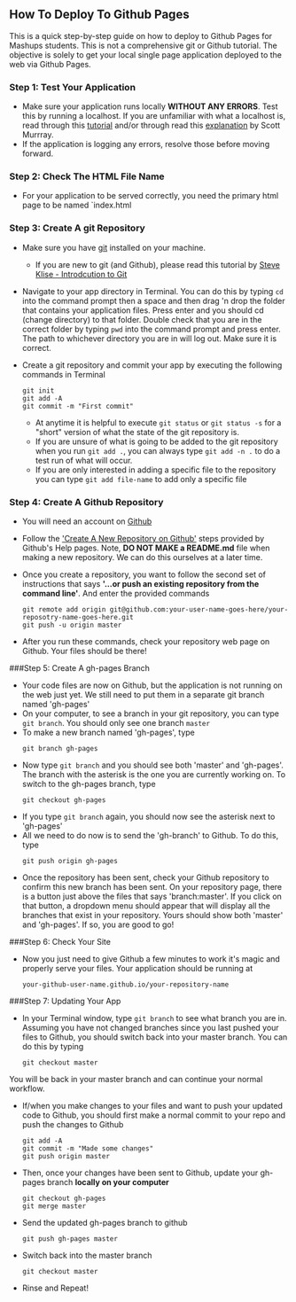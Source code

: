 How To Deploy To Github Pages
-----------------------------

This is a quick step-by-step guide on how to deploy to Github Pages for Mashups students. This is not a comprehensive git or Github tutorial. The objective is solely to get your local single page application deployed to the web via Github Pages. 

### Step 1: Test Your Application 
* Make sure your application runs locally **WITHOUT ANY ERRORS**. Test this by running a localhost. If you are unfamiliar with what a localhost is, read through this [tutorial](https://github.com/craigprotzel/Mashups/tree/master/05_Dealing_With_Data/Local_Server) and/or through read this [explanation](http://chimera.labs.oreilly.com/books/1230000000345/ch04.html#_setting_up_a_web_server) by Scott Murrray. 
* If the application is logging any errors, resolve those before moving forward.

### Step 2: Check The HTML File Name
* For your application to be served correctly, you need the primary html page to be named `index.html

### Step 3: Create A git Repository
* Make sure you have [git](http://git-scm.com/downloads) installed on your machine.
	* If you are new to git (and Github), please read this tutorial by [Steve Klise - Introdcution to Git](http://skli.se/2012/09/22/introduction-to-git/)
* Navigate to your app directory in Terminal. You can do this by typing `cd` into the command prompt then a space and then drag 'n drop the folder that contains your application files. Press enter and you should cd (change directory) to that folder. Double check that you are in the correct folder by typing `pwd` into the command prompt and press enter. The path to whichever directory you are in will log out. Make sure it is correct. 
* Create a git repository and commit your app by executing the following commands in Terminal

	```
	git init  
	git add -A  
	git commit -m "First commit"
	```
	* At anytime it is helpful to execute `git status` or `git status -s` for a "short" version of what the state of the git repository is.
	* If you are unsure of what is going to be added to the git repository when you run `git add .`, you can always type `git add -n .` to do a test run of what will occur. 
	* If you are only interested in adding a specific file to the repository you can type `git add file-name` to add only a specific file

### Step 4: Create A Github Repository
* You will need an account on [Github](https://github.com/)
* Follow the ['Create A New Repository on Github'](https://help.github.com/articles/create-a-repo) steps provided by Github's Help pages. Note, **DO NOT MAKE a README.md** file when making a new repository. We can do this ourselves at a later time.
* Once you create a repository, you want to follow the second set of instructions that says **'...or push an existing repository from the command line'**. And enter the provided commands

	```
	git remote add origin git@github.com:your-user-name-goes-here/your-reposotry-name-goes-here.git
	git push -u origin master
	```
* After you run these commands, check your repository web page on Github. Your files should be there!

###Step 5: Create A gh-pages Branch

* Your code files are now on Github, but the application is not running on the web just yet. We still need to put them in a separate git branch named 'gh-pages' 
* On your computer, to see a branch in your git repository, you can type `git branch`. You should only see one branch `master`
* To make a new branch named 'gh-pages', type    
	```
	git branch gh-pages
	```
* Now type `git branch` and you should see both 'master' and 'gh-pages'. The branch with the asterisk is the one you are currently working on. To switch to the gh-pages branch, type    
	```
	git checkout gh-pages
	```
* If you type `git branch` again, you should now see the asterisk next to 'gh-pages'
* All we need to do now is to send the 'gh-branch' to Github. To do this, type    
	```
	git push origin gh-pages
	```
* Once the repository has been sent, check your Github repository to confirm this new branch has been sent. On your repository page, there is a button just above the files that says 'branch:master'. If you click on that button, a dropdown menu should appear that will display all the branches that exist in your repository. Yours should show both 'master' and 'gh-pages'. If so, you are good to go! 

###Step 6: Check Your Site
* Now you just need to give Github a few minutes to work it's magic and properly serve your files. Your application should be running at      
	```
	your-github-user-name.github.io/your-repository-name
	```

###Step 7: Updating Your App
* In your Terminal window, type `git branch` to see what branch you are in. Assuming you have not changed branches since you last pushed your files to Github, you should switch back into your master branch. You can do this by typing  
	```
	git checkout master
	```
You will be back in your master branch and can continue your normal workflow. 
* If/when you make changes to your files and want to push your updated code to Github, you should first make a normal commit to your repo and push the changes to Github    
	```
	git add -A
	git commit -m "Made some changes"
	git push origin master
	```
* Then, once your changes have been sent to Github, update your gh-pages branch **locally on your computer**     
	```
	git checkout gh-pages
	git merge master
	```
* Send the updated gh-pages branch to github    
	```
	git push gh-pages master 
	```
* Switch back into the master branch    	
	```
	git checkout master
	```
* Rinse and Repeat!
